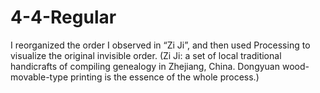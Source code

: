 # 4-4-Regular
I reorganized the order I observed in “Zi Ji”, and then used Processing to visualize the original invisible order.  (Zi Ji: a set of local traditional handicrafts of compiling genealogy in Zhejiang, China. Dongyuan wood-movable-type printing is the essence of the whole process.)
